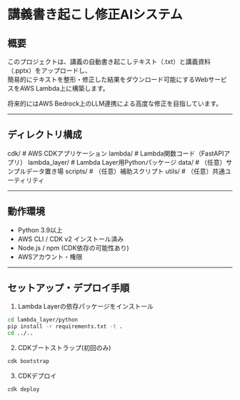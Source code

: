 # 講義書き起こし修正AIシステム

## 概要

このプロジェクトは、講義の自動書き起こしテキスト（.txt）と講義資料（.pptx）をアップロードし、  
簡易的にテキストを整形・修正した結果をダウンロード可能にするWebサービスをAWS Lambda上に構築します。  

将来的にはAWS Bedrock上のLLM連携による高度な修正を目指しています。

---

## ディレクトリ構成

cdk/ # AWS CDKアプリケーション
lambda/ # Lambda関数コード（FastAPIアプリ）
lambda_layer/ # Lambda Layer用Pythonパッケージ
data/ # （任意）サンプルデータ置き場
scripts/ # （任意）補助スクリプト
utils/ # （任意）共通ユーティリティ

---

## 動作環境

- Python 3.9以上
- AWS CLI / CDK v2 インストール済み
- Node.js / npm (CDK依存の可能性あり)
- AWSアカウント・権限

---

## セットアップ・デプロイ手順

1. Lambda Layerの依存パッケージをインストール

```bash
cd lambda_layer/python
pip install -r requirements.txt -t .
cd ../..
```

2. CDKブートストラップ(初回のみ)

```bash
cdk bootstrap
```

3. CDKデプロイ

```bash
cdk deploy
```